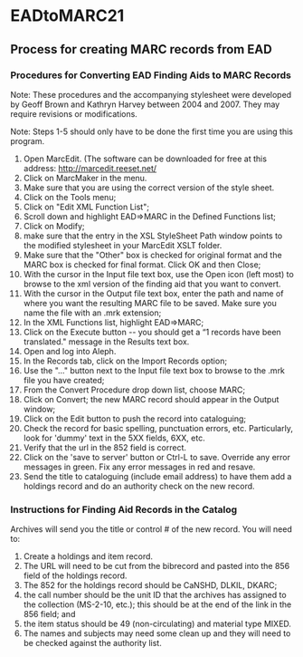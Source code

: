 # EADtoMARC21

## Process for creating MARC records from EAD

### Procedures for Converting EAD Finding Aids to MARC Records

Note: These procedures and the accompanying stylesheet were developed by Geoff Brown and Kathryn Harvey between 2004 and 2007. They may require revisions or modifications.

Note: Steps 1-5 should only have to be done the first time you are using this program.

1.	Open MarcEdit. (The software can be downloaded for free at this address: http://marcedit.reeset.net/ 
2.	Click on MarcMaker in the menu.
3.	Make sure that you are using the correct version of the style sheet. 
  1.	Click on the Tools menu;
  2.	Click on "Edit XML Function List";
  3.	Scroll down and highlight EAD=>MARC in the Defined Functions list;
  4.	Click on Modify;
  5.	make sure that the entry in the XSL StyleSheet Path window points to the modified stylesheet in your MarcEdit XSLT folder.
4.	Make sure that the "Other" box is checked for original format and the MARC box is checked for final format. Click OK and then Close;
5.	With the cursor in the Input file text box, use the Open icon (left most) to browse to the xml version of the finding aid that you want to convert. 
6.	With the cursor in the Output file text box, enter the path and name of where you want the resulting MARC file to be saved. Make sure you name the file with an .mrk extension;
7.	In the XML Functions list, highlight EAD=>MARC;
8.	Click on the Execute button -- you should get a “1 records have been translated." message in the Results text box.
9.	Open and log into Aleph.
10.	In the Records tab, click on the Import Records option;
11.	Use the "..." button next to the Input file text box to browse to the .mrk file you have created;
12.	From the Convert Procedure drop down list, choose MARC;
13.	Click on Convert; the new MARC record should appear in the Output window;
14.	Click on the Edit button to push the record into cataloguing;
15.	Check the record for basic spelling, punctuation errors, etc.  Particularly, look for 'dummy' text in the 5XX fields, 6XX, etc. 
16.	Verify that the url in the 852 field is correct.
17.	Click on the 'save to server' button or Ctrl-L to save. Override any error messages in green. Fix any error messages in red and resave. 
18.	Send the title to cataloguing (include email address) to have them add a holdings record and do an authority check on the new record.

### Instructions for Finding Aid Records in the Catalog

Archives will send you the title or control # of the new record. You will need to:

1.	Create a holdings and item record. 
  1.	The URL will need to be cut from the bibrecord and pasted into the 856 field of the holdings record.
  2.	The 852 for the holdings record should be CaNSHD, DLKIL, DKARC; 
  3.	the call number should be the unit ID that the archives has assigned to the collection (MS-2-10, etc.); this should be at the end of the link in the 856 field; and
  4.	the item status should be 49 (non-circulating) and material type MIXED.
2.	The names and subjects may need some clean up and they will need to be checked against the authority list. 


